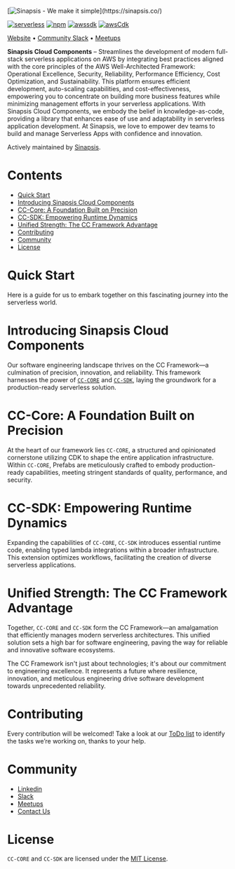 [![Sinapsis - We make it simple](https://s3.amazonaws.com/sinapsis.co/branding/cc-github-cover.jpg?)](https://sinapsis.co/)

[![serverless](http://public.serverless.com/badges/v3.svg)]()
[![npm](https://img.shields.io/npm/v/%40sinapsis-cloud-components%2Fcore?style=flat)](https://www.npmjs.com/package/%40sinapsis-cloud-components%2Fcore)
[![awssdk](https://img.shields.io/badge/aws_sdk-2.118.0-blue?style=flat)](https://aws.amazon.com/es/sdk-for-javascript)
[![awsCdk](https://img.shields.io/badge/aws_cdk-2.118.0-blue?style=flat)](https://aws.amazon.com/es/cdk/)

[Website](https://sinapsis.co/) • [Community Slack](https://sinapsisco.slack.com/archives/C06DPUXHT4H/) • [Meetups](https://www.meetup.com/pro/serverless/)

**Sinapsis Cloud Components** – Streamlines the development of modern full-stack serverless applications on AWS by integrating best practices aligned with the core principles of the AWS Well-Architected Framework: Operational Excellence, Security, Reliability, Performance Efficiency, Cost Optimization, and Sustainability. This platform ensures efficient development, auto-scaling capabilities, and cost-effectiveness, empowering you to concentrate on building more business features while minimizing management efforts in your serverless applications. With Sinapsis Cloud Components, we embody the belief in knowledge-as-code, providing a library that enhances ease of use and adaptability in serverless application development. At Sinapsis, we love to empower dev teams to build and manage Serverless Apps with confidence and innovation.

Actively maintained by [Sinapsis](https://sinapsis.co).

# Contents

- [Quick Start](#start)
- [Introducing Sinapsis Cloud Components](#intro)
- [CC-Core: A Foundation Built on Precision](#core)
- [CC-SDK: Empowering Runtime Dynamics](#sdk)
- [Unified Strength: The CC Framework Advantage](#unified)
- [Contributing](#contributing)
- [Community](#community)
- [License](#license)

# <a name="start"></a>Quick Start

Here is a guide for us to embark together on this fascinating journey into the serverless world.

# <a name="intro"></a>Introducing Sinapsis Cloud Components

Our software engineering landscape thrives on the CC Framework—a culmination of precision, innovation, and reliability. This framework harnesses the power of [`CC-CORE`](./core/readme.md) and [`CC-SDK`](./sdk/readme.md), laying the groundwork for a production-ready serverless solution.

# <a name="core"></a>CC-Core: A Foundation Built on Precision

At the heart of our framework lies `CC-CORE`, a structured and opinionated cornerstone utilizing CDK to shape the entire application infrastructure. Within `CC-CORE`, Prefabs are meticulously crafted to embody production-ready capabilities, meeting stringent standards of quality, performance, and security.

# <a name="sdk"></a>CC-SDK: Empowering Runtime Dynamics

Expanding the capabilities of `CC-CORE`, `CC-SDK` introduces essential runtime code, enabling typed lambda integrations within a broader infrastructure. This extension optimizes workflows, facilitating the creation of diverse serverless applications.

# <a name="unified"></a>Unified Strength: The CC Framework Advantage

Together, `CC-CORE` and `CC-SDK` form the CC Framework—an amalgamation that efficiently manages modern serverless architectures. This unified solution sets a high bar for software engineering, paving the way for reliable and innovative software ecosystems.

The CC Framework isn't just about technologies; it's about our commitment to engineering excellence. It represents a future where resilience, innovation, and meticulous engineering drive software development towards unprecedented reliability.

# <a name="contributing"></a>Contributing

Every contribution will be welcomed! Take a look at our [ToDo list](https://github.com/sinapsis-co/cloud-components/issues) to identify the tasks we’re working on, thanks to your help.

# <a name="c"></a>Community

- [Linkedin](https://www.linkedin.com/company/sinapsis.co/)
- [Slack](https://sinapsisco.slack.com/archives/C06DPUXHT4H)
- [Meetups](https://www.meetup.com/pro/serverless/)
- [Contact Us](https://sinapsis.co/aws/serverless.html#contact)

# <a name="license"></a>License

`CC-CORE` and `CC-SDK` are licensed under the [MIT License](./LICENSE).
